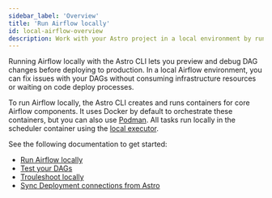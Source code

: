 ```yaml
---
sidebar_label: 'Overview'
title: 'Run Airflow locally'
id: local-airflow-overview
description: Work with your Astro project in a local environment by running Airflow and DAGs locally.
---
```


Running Airflow locally with the Astro CLI lets you preview and debug DAG changes before deploying to production. In a local Airflow environment, you can fix issues with your DAGs without consuming infrastructure resources or waiting on code deploy processes.

To run Airflow locally, the Astro CLI creates and runs containers for core Airflow components. It uses Docker by default to orchestrate these containers, but you can also use [Podman](cli/configure-cli.md#run-the-astro-cli-using-podman). All tasks run locally in the scheduler container using the [local executor](https://airflow.apache.org/docs/apache-airflow/stable/core-concepts/executor/local.html).

See the following documentation to get started:

- [Run Airflow locally](cli/run-airflow-locally.md)
- [Test your DAGs](cli/test-your-astro-project-locally.md)
- [Trouleshoot locally](cli/troubleshoot-locally.md)
- [Sync Deployment connections from Astro](cli/local-connections.md)